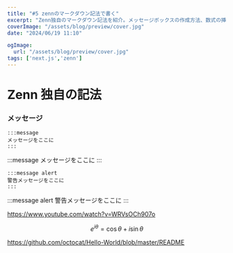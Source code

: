 ```yaml
---
title: "#5 zennのマークダウン記法で書く"
excerpt: "Zenn独自のマークダウン記法を紹介。メッセージボックスの作成方法、数式の挿入、YouTubeの埋め込み、GitHubリンクの表示など、Zenn特有の機能を使った記事の書き方を解説します。"
coverImage: "/assets/blog/preview/cover.jpg"
date: "2024/06/19 11:10"

ogImage:
  url: "/assets/blog/preview/cover.jpg"
tags: ['next.js','zenn']
---
```




# Zenn 独自の記法

### メッセージ

```
:::message
メッセージをここに
:::
```

:::message
メッセージをここに
:::

```
:::message alert
警告メッセージをここに
:::
```

:::message alert
警告メッセージをここに
:::

https://www.youtube.com/watch?v=WRVsOCh907o


$$
e^{i\theta} = \cos\theta + i\sin\theta
$$


https://github.com/octocat/Hello-World/blob/master/README



